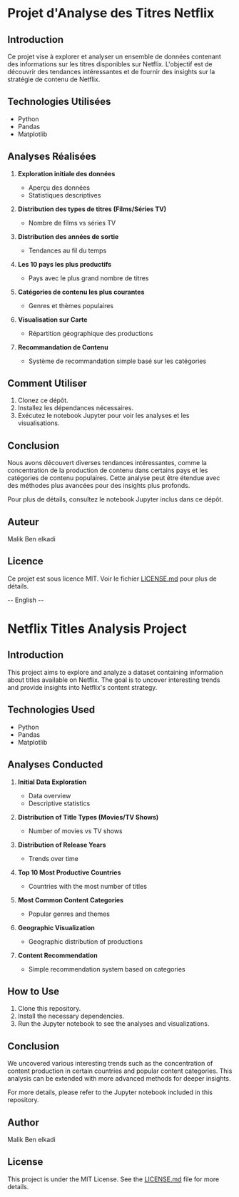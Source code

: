 # Projet d'Analyse des Titres Netflix

## Introduction

Ce projet vise à explorer et analyser un ensemble de données contenant des informations sur les titres disponibles sur Netflix. L'objectif est de découvrir des tendances intéressantes et de fournir des insights sur la stratégie de contenu de Netflix.

## Technologies Utilisées

- Python
- Pandas
- Matplotlib

## Analyses Réalisées

1. **Exploration initiale des données**
   - Aperçu des données
   - Statistiques descriptives
   
2. **Distribution des types de titres (Films/Séries TV)**
   - Nombre de films vs séries TV

3. **Distribution des années de sortie**
   - Tendances au fil du temps

4. **Les 10 pays les plus productifs**
   - Pays avec le plus grand nombre de titres

5. **Catégories de contenu les plus courantes**
   - Genres et thèmes populaires

6. **Visualisation sur Carte**
   - Répartition géographique des productions

7. **Recommandation de Contenu**
   - Système de recommandation simple basé sur les catégories

## Comment Utiliser

1. Clonez ce dépôt.
2. Installez les dépendances nécessaires.
3. Exécutez le notebook Jupyter pour voir les analyses et les visualisations.

## Conclusion

Nous avons découvert diverses tendances intéressantes, comme la concentration de la production de contenu dans certains pays et les catégories de contenu populaires. Cette analyse peut être étendue avec des méthodes plus avancées pour des insights plus profonds.

Pour plus de détails, consultez le notebook Jupyter inclus dans ce dépôt.

## Auteur

Malik  Ben elkadi
## Licence

Ce projet est sous licence MIT. Voir le fichier [LICENSE.md](LICENSE.md) pour plus de détails.


-- English -- 

# Netflix Titles Analysis Project

## Introduction

This project aims to explore and analyze a dataset containing information about titles available on Netflix. The goal is to uncover interesting trends and provide insights into Netflix's content strategy.

## Technologies Used

- Python
- Pandas
- Matplotlib

## Analyses Conducted

1. **Initial Data Exploration**
   - Data overview
   - Descriptive statistics
   
2. **Distribution of Title Types (Movies/TV Shows)**
   - Number of movies vs TV shows

3. **Distribution of Release Years**
   - Trends over time

4. **Top 10 Most Productive Countries**
   - Countries with the most number of titles

5. **Most Common Content Categories**
   - Popular genres and themes

6. **Geographic Visualization**
   - Geographic distribution of productions

7. **Content Recommendation**
   - Simple recommendation system based on categories

## How to Use

1. Clone this repository.
2. Install the necessary dependencies.
3. Run the Jupyter notebook to see the analyses and visualizations.

## Conclusion

We uncovered various interesting trends such as the concentration of content production in certain countries and popular content categories. This analysis can be extended with more advanced methods for deeper insights.

For more details, please refer to the Jupyter notebook included in this repository.

## Author

Malik Ben elkadi

## License

This project is under the MIT License. See the [LICENSE.md](LICENSE.md) file for more details.
